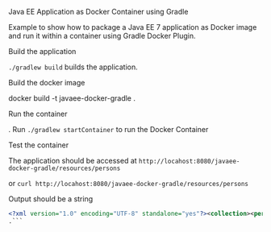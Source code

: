 Java EE Application as Docker Container using Gradle

Example to show how to package a Java EE 7 application as Docker image and run it within a container using Gradle Docker Plugin.

Build the application

`./gradlew build` builds the application.


Build the docker image

docker build -t javaee-docker-gradle .

<!-- . Run `./gradlew buildImage` to create the Docker Image -->

Run the container

. Run `./gradlew startContainer` to run the Docker Container


Test the container 

The application should be accessed at `http://locahost:8080/javaee-docker-gradle/resources/persons` 

or `curl http://locahost:8080/javaee-docker-gradle/resources/persons` 


Output should be a string
```xml
<?xml version="1.0" encoding="UTF-8" standalone="yes"?><collection><person><name>Spiderman</name></person><person><name>Hulk</name></person><person><name>Iron Man</name></person><person><name>Dr. Strange</name></person><person><name>Hawkeye</name></person><person><name>Captain America</name></person></collection>
.```
